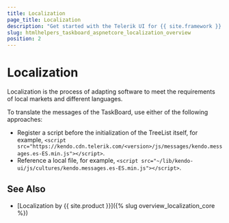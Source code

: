```yaml
---
title: Localization
page_title: Localization
description: "Get started with the Telerik UI for {{ site.framework }} TaskBoard and learn about the localization options it supports."
slug: htmlhelpers_taskboard_aspnetcore_localization_overview
position: 2
---
```


# Localization

Localization is the process of adapting software to meet the requirements of local markets and different languages.

To translate the messages of the TaskBoard, use either of the following approaches:

* Register a script before the initialization of the TreeList itself, for example, `<script src="https://kendo.cdn.telerik.com/<version>/js/messages/kendo.messages.es-ES.min.js"></script>`.
* Reference a local file, for example, `<script src="~/lib/kendo-ui/js/cultures/kendo.messages.es-ES.min.js"></script>`.

## See Also

* [Localization by {{ site.product }}]({% slug overview_localization_core %})
